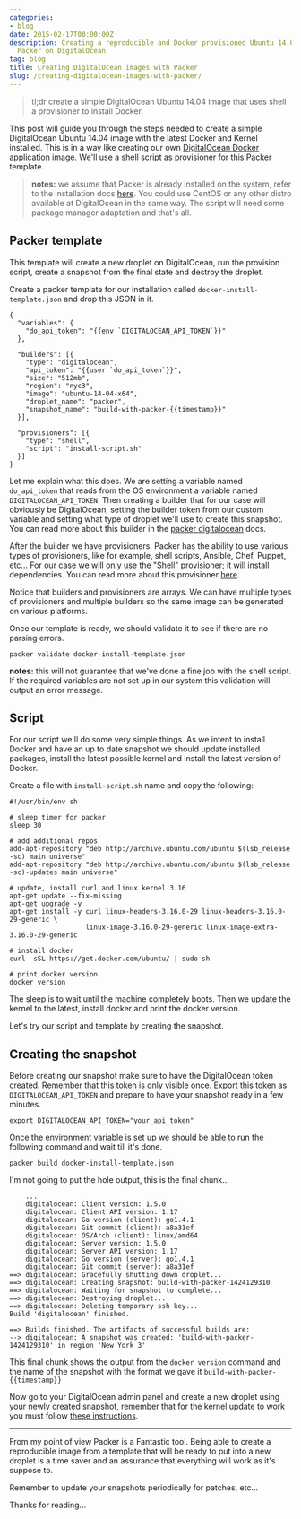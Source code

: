 ```yaml
---
categories:
- blog
date: 2015-02-17T00:00:00Z
description: Creating a reproducible and Docker provisioned Ubuntu 14.04 image with
  Packer on DigitalOcean
tag: blog
title: Creating DigitalOcean images with Packer
slug: /creating-digitalocean-images-with-packer/
---
```


> tl;dr create a simple DigitalOcean Ubuntu 14.04 image that uses shell a
provisioner to install Docker.

This post will guide you through the steps needed to create a simple
DigitalOcean Ubuntu 14.04 image with the latest Docker and Kernel installed.
This is in a way like creating our own [DigitalOcean Docker
application][do-docker-app] image.  We'll use a shell script as provisioner for
this Packer template.

> **notes:** we assume that Packer is already installed on the system, refer to
the installation docs [here][packer-install]. You could use CentOS or any other
distro available at DigitalOcean in the same way. The script will need some
package manager adaptation and that's all.

## Packer template

This template will create a new droplet on DigitalOcean, run the provision
script, create a snapshot from the final state and destroy the droplet.

Create a packer template for our installation called
`docker-install-template.json` and drop this JSON in it.

    {
      "variables": {
        "do_api_token": "{{env `DIGITALOCEAN_API_TOKEN`}}"
      },

      "builders": [{
        "type": "digitalocean",
        "api_token": "{{user `do_api_token`}}",
        "size": "512mb",
        "region": "nyc3",
        "image": "ubuntu-14-04-x64",
        "droplet_name": "packer",
        "snapshot_name": "build-with-packer-{{timestamp}}"
      }],

      "provisioners": [{
        "type": "shell",
        "script": "install-script.sh"
      }]
    }

Let me explain what this does. We are setting a variable named `do_api_token`
that reads from the OS environment a variable named `DIGITALOCEAN_API_TOKEN`.
Then creating a builder that for our case will obviously be DigitalOcean,
setting the builder token from our custom variable and setting what type of
droplet we'll use to create this snapshot. You can read more about this builder
in the [packer digitalocean][packer-do] docs.

After the builder we have provisioners. Packer has the ability to use various
types of provisioners, like for example, shell scripts, Ansible, Chef, Puppet,
etc... For our case we will only use the "Shell" provisioner; it will install
dependencies. You can read more about this provisioner [here][packer-shell].

Notice that builders and provisioners are arrays. We can have multiple types of
provisioners and multiple builders so the same image can be generated on various
platforms.

Once our template is ready, we should validate it to see if there are no parsing
errors.

    packer validate docker-install-template.json

**notes:** this will not guarantee that we've done a fine job with the shell
script. If the required variables are not set up in our system this validation
will output an error message.

## Script

For our script we'll do some very simple things. As we intent to install Docker
and have an up to date snapshot we should update installed packages, install the
latest possible kernel and install the latest version of Docker.

Create a file with `install-script.sh` name and copy the following:

    #!/usr/bin/env sh

    # sleep timer for packer
    sleep 30

    # add additional repos
    add-apt-repository "deb http://archive.ubuntu.com/ubuntu $(lsb_release -sc) main universe"
    add-apt-repository "deb http://archive.ubuntu.com/ubuntu $(lsb_release -sc)-updates main universe"

    # update, install curl and linux kernel 3.16
    apt-get update --fix-missing
    apt-get upgrade -y
    apt-get install -y curl linux-headers-3.16.0-29 linux-headers-3.16.0-29-generic \
                       linux-image-3.16.0-29-generic linux-image-extra-3.16.0-29-generic

    # install docker
    curl -sSL https://get.docker.com/ubuntu/ | sudo sh

    # print docker version
    docker version

The sleep is to wait until the machine completely boots. Then we update the
kernel to the latest, install docker and print the docker version.

Let's try our script and template by creating the snapshot.

## Creating the snapshot

Before creating our snapshot make sure to have the DigitalOcean token created.
Remember that this token is only visible once. Export this token as
`DIGITALOCEAN_API_TOKEN` and prepare to have your snapshot ready in a few
minutes.

    export DIGITALOCEAN_API_TOKEN="your_api_token"

Once the environment variable is set up we should be able to run the following
command and wait till it's done.

    packer build docker-install-template.json

I'm not going to put the hole output, this is the final chunk...

        ...
        digitalocean: Client version: 1.5.0
        digitalocean: Client API version: 1.17
        digitalocean: Go version (client): go1.4.1
        digitalocean: Git commit (client): a8a31ef
        digitalocean: OS/Arch (client): linux/amd64
        digitalocean: Server version: 1.5.0
        digitalocean: Server API version: 1.17
        digitalocean: Go version (server): go1.4.1
        digitalocean: Git commit (server): a8a31ef
    ==> digitalocean: Gracefully shutting down droplet...
    ==> digitalocean: Creating snapshot: build-with-packer-1424129310
    ==> digitalocean: Waiting for snapshot to complete...
    ==> digitalocean: Destroying droplet...
    ==> digitalocean: Deleting temporary ssh key...
    Build 'digitalocean' finished.

    ==> Builds finished. The artifacts of successful builds are:
    --> digitalocean: A snapshot was created: 'build-with-packer-1424129310' in region 'New York 3'

This final chunk shows the output from the `docker version` command and the name
of the snapshot with the format we gave it `build-with-packer-{{timestamp}}`

Now go to your DigitalOcean admin panel and create a new droplet using your
newly created snapshot, remember that for the kernel update to work you must
follow [these instructions][do-kernel].

---

From my point of view Packer is a Fantastic tool. Being able to create a
reproducible image from a template that will be ready to put into a new droplet
is a time saver and an assurance that everything will work as it's suppose to.

Remember to update your snapshots periodically for patches, etc...

Thanks for reading...

[packer-do]: https://packer.io/docs/builders/digitalocean.html
[packer-shell]: https://packer.io/docs/provisioners/shell.html
[packer-install]: https://packer.io/docs/installation.html
[do-kernel]: https://www.digitalocean.com/community/questions/how-i-update-my-kernel
[do-docker-app]: https://www.digitalocean.com/community/tutorials/how-to-use-the-digitalocean-docker-application
